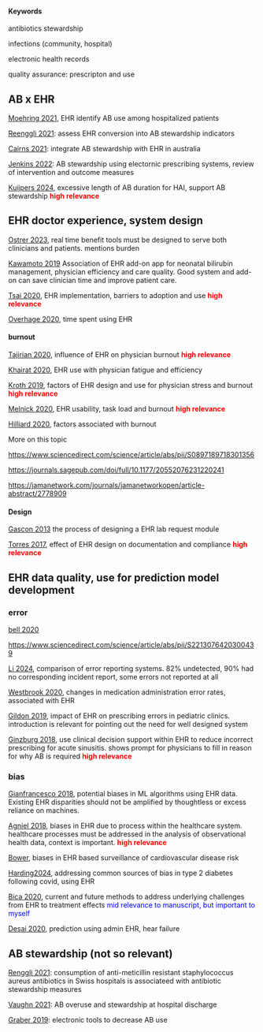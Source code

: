 #### Keywords

antibiotics stewardship

infections (community, hospital)

electronic health records

quality assurance: prescripton and use





## AB x EHR

[Moehring 2021](https://jamanetwork.com/journals/jamanetworkopen/article-abstract/2777837), EHR identify AB use among hospitalized patients

[Reenggli 2021](https://academic.oup.com/jac/article/78/9/2297/7234729): assess EHR conversion into AB stewardship indicators

[Cairns 2021](https://link.springer.com/article/10.1007/s40121-020-00392-5): integrate AB stewardship with EHR in australia 

[Jenkins 2022](https://academic.oup.com/jacamr/article/4/3/dlac063/6618844): AB stewardship using electornic prescribing systems, review of intervention and outcome measures 

[Kuijpers 2024](https://link.springer.com/article/10.1186/s13756-024-01406-4), excessive length of AB duration for HAI, support AB stewardship <span style = 'color:red'>**high relevance**</span>



## EHR doctor experience, system design

[Ostrer 2023](https://jamanetwork.com/journals/jamainternalmedicine/article-abstract/2809104?widget=personalizedcontent&previousarticle=2697394), real time benefit tools must be designed to serve both clinicians and patients. mentions burden 

[Kawamoto 2019](https://jamanetwork.com/journals/jamanetworkopen/article-abstract/2755484) Association of EHR add-on app for neonatal bilirubin management, physician efficiency and care quality. Good system and add-on can save clinician time and improve patient care.

[Tsai 2020](https://www.mdpi.com/2075-1729/10/12/327), EHR implementation, barriers to adoption and use <span style = 'color:red'>**high relevance**</span>

[Overhage 2020](https://www.acpjournals.org/doi/abs/10.7326/M18-3684), time spent using EHR

#### burnout

[Tajirian 2020](https://www.jmir.org/2020/7/e19274/), influence of EHR on physician burnout  <span style = 'color:red'>**high relevance**</span>

[Khairat 2020](https://jamanetwork.com/journals/jamanetworkopen/article-abstract/2766836), EHR use with physician fatigue and efficiency 

[Kroth 2019](https://jamanetwork.com/journals/jamanetworkopen/article-abstract/2748054), factors of EHR design and use for physician stress and burnout  <span style = 'color:red'>**high relevance**</span>

[Melnick 2020](https://www.jmir.org/2020/12/e23382/), EHR usability, task load and burnout <span style = 'color:red'>**high relevance**</span>

[Hilliard 2020](https://academic.oup.com/jamia/article-abstract/27/9/1401/5876976), factors associated with burnout 

More on this topic

https://www.sciencedirect.com/science/article/abs/pii/S0897189718301356

https://journals.sagepub.com/doi/full/10.1177/20552076231220241

https://jamanetwork.com/journals/jamanetworkopen/article-abstract/2778909

#### Design 

[Gascon 2013](https://www.sciencedirect.com/science/article/abs/pii/S1386505613000646) the process of designing a EHR lab request module 

[Torres 2017](https://journals.plos.org/plosone/article?id=10.1371/journal.pone.0185052), effect of EHR design on documentation and compliance  <span style = 'color:red'>**high relevance**</span>







## EHR data quality, use for prediction model development

### error 

[bell 2020](https://jamanetwork.com/journals/jamanetworkopen/article-abstract/2766834)

https://www.sciencedirect.com/science/article/abs/pii/S2213076420300439

[Li 2024](https://qualitysafety.bmj.com/content/qhc/early/2024/04/14/bmjqs-2023-016711.full.pdf), comparison of error reporting systems. 82% undetected, 90% had no corresponding incident report, some errors not reported at all 

[Westbrook 2020](https://informatics.bmj.com/content/27/3/e100170.info), changes in medication administration error rates, associated with EHR 

[Gildon 2019](https://www.mdpi.com/2227-9032/7/2/57), impact of EHR on prescribing errors in pediatric clinics. introduction is relevant for pointing out the need for well designed system 

[Ginzburg 2018](https://www.ncbi.nlm.nih.gov/pmc/articles/PMC6664326/), use clinical decision support within EHR to reduce incorrect prescribing for acute sinusitis. shows prompt for physicians to fill in reason for why AB is required <span style = 'color:red'>**high relevance**</span>



### bias 

[Gianfrancesco 2018](https://jamanetwork.com/journals/jamainternalmedicine/article-abstract/2697394), potential biases in ML algorithms using EHR data. Existing EHR disparities should not be amplified by thoughtless or excess reliance on machines.

[Agniel 2018](), biases in EHR due to process within the healthcare system. healthcare processes must be addressed in the analysis of observational health data, context is important. <span style = 'color:red'>**high relevance**</span>

[Bower](2017), biases in EHR based surveillance of cardiovascular disease risk 

[Harding2024](), addressing common sources of bias in type 2 diabetes following covid, using EHR 

[Bica 2020](https://ascpt.onlinelibrary.wiley.com/doi/full/10.1002/cpt.1907), current and future methods to address underlying challenges from EHR to treatment effects <span style = 'color:blue'>mid relevance to manuscript, but important to myself</span>

[Desai 2020](https://jamanetwork.com/journals/jamanetworkopen/article-abstract/2758475), prediction using admin EHR, hear failure 



## AB stewardship (not so relevant)

[Renggli 2021](https://www.sciencedirect.com/science/article/pii/S0195670121003042): consumption of anti-meticillin resistant staphylococcus aureus antibiotics in Swiss hospitals is associateed with antibiotic stewardship measures

[Vaughn 2021](https://academic.oup.com/cid/article/74/9/1696/6374407): AB overuse and stewardship at hospital discharge

[Graber 2019](https://academic.oup.com/cid/article/71/5/1168/5610861): electronic tools to decrease AB use 

